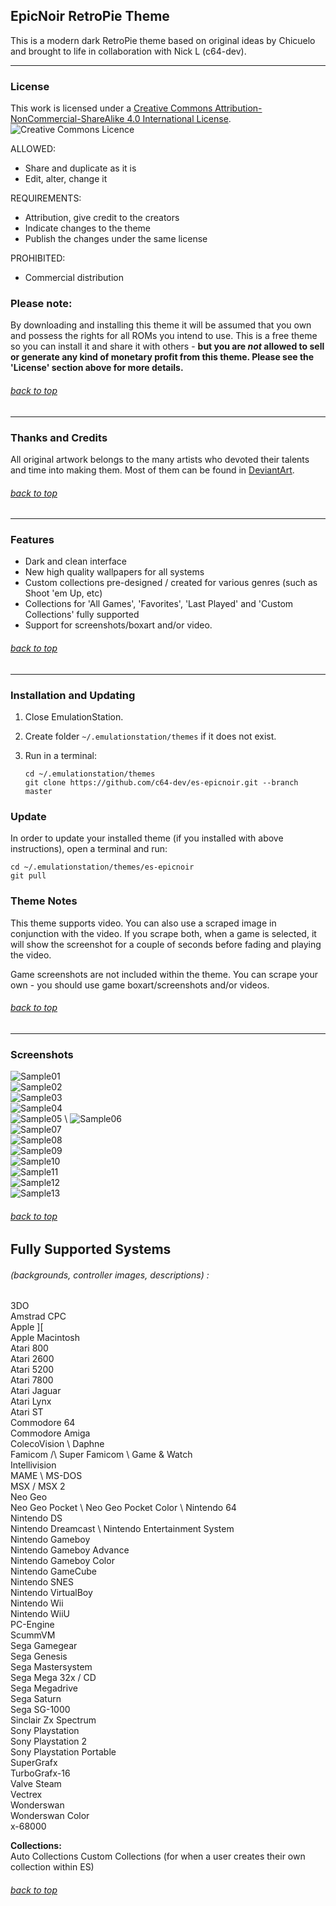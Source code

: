 ## EpicNoir RetroPie Theme[](#top)

This is a modern dark RetroPie theme based on original ideas by Chicuelo and brought to life in collaboration with Nick L (c64-dev).

---

### License

This work is licensed under a [Creative Commons Attribution-NonCommercial-ShareAlike 4.0 International License](http://creativecommons.org/licenses/by-nc-sa/4.0/). \
![Creative Commons Licence](https://i.creativecommons.org/l/by-nc-sa/4.0/88x31.png "Creative Commons Licence")

ALLOWED:
- Share and duplicate as it is
- Edit, alter, change it

REQUIREMENTS:
- Attribution, give credit to the creators
- Indicate changes to the theme
- Publish the changes under the same license

PROHIBITED:
- Commercial distribution

### Please note:
By downloading and installing this theme it will be assumed that you own and possess the rights for all ROMs you intend to use. This is a free theme so you can install it and share it with others - **but you are *not* allowed to sell or generate any kind of monetary profit from this theme. Please see the 'License' section above for more details.**

###### [back to top](#top)

---

### Thanks and Credits

All original artwork belongs to the many artists who devoted their talents and time into making them. 
Most of them can be found in [DeviantArt](http://www.deviantart.com/).

###### [back to top](#top)

---

### Features

* Dark and clean interface
* New high quality wallpapers for all systems
* Custom collections pre-designed / created for various genres (such as Shoot 'em Up, etc)
* Collections for 'All Games', 'Favorites', 'Last Played' and 'Custom Collections' fully supported
* Support for screenshots/boxart and/or video.

###### [back to top](#top)

---

### Installation and Updating

1. Close EmulationStation.

2. Create folder `~/.emulationstation/themes` if it does not exist.

3. Run in a terminal:

       cd ~/.emulationstation/themes
       git clone https://github.com/c64-dev/es-epicnoir.git --branch master

### Update

In order to update your installed theme (if you installed with above instructions), open a terminal and run:

    cd ~/.emulationstation/themes/es-epicnoir
    git pull

### Theme Notes

This theme supports video. You can also use a scraped image in conjunction with the video. If you scrape both, when a game is selected, it will show the screenshot for a couple of seconds before fading and playing the video.

Game screenshots are not included within the theme. You can scrape your own - you should use game boxart/screenshots and/or videos.

###### [back to top](#top)

---

### Screenshots

![Sample01](https://github.com/c64-dev/es-epicnoir/blob/master/_art/samples/001.jpg) \
![Sample02](https://github.com/c64-dev/es-epicnoir/blob/master/_art/samples/002.jpg) \
![Sample03](https://github.com/c64-dev/es-epicnoir/blob/master/_art/samples/003.jpg) \
![Sample04](https://github.com/c64-dev/es-epicnoir/blob/master/_art/samples/004.jpg) \
![Sample05](https://github.com/c64-dev/es-epicnoir/blob/master/_art/samples/005.jpg) \ 
![Sample06](https://github.com/c64-dev/es-epicnoir/blob/master/_art/samples/006.jpg) \
![Sample07](https://github.com/c64-dev/es-epicnoir/blob/master/_art/samples/007.jpg) \
![Sample08](https://github.com/c64-dev/es-epicnoir/blob/master/_art/samples/008.jpg) \
![Sample09](https://github.com/c64-dev/es-epicnoir/blob/master/_art/samples/009.jpg) \
![Sample10](https://github.com/c64-dev/es-epicnoir/blob/master/_art/samples/010.jpg) \
![Sample11](https://github.com/c64-dev/es-epicnoir/blob/master/_art/samples/011.jpg) \
![Sample12](https://github.com/c64-dev/es-epicnoir/blob/master/_art/samples/012.jpg) \
![Sample13](https://github.com/c64-dev/es-epicnoir/blob/master/_art/samples/013.jpg) 


###### [back to top](#top)

## Fully Supported Systems
###### (backgrounds, controller images, descriptions) :

3DO \
Amstrad CPC \
Apple ][ \
Apple Macintosh \
Atari 800 \
Atari 2600 \
Atari 5200 \
Atari 7800 \
Atari Jaguar \
Atari Lynx \
Atari ST \
Commodore 64 \
Commodore Amiga \
ColecoVision \ 
Daphne \
Famicom /\ Super Famicom \ 
Game & Watch \
Intellivision \
MAME \ 
MS-DOS \
MSX / MSX 2 \
Neo Geo \
Neo Geo Pocket \ 
Neo Geo Pocket Color \ 
Nintendo 64 \
Nintendo DS \
Nintendo Dreamcast \ 
Nintendo Entertainment System \
Nintendo Gameboy \
Nintendo Gameboy  Advance\
Nintendo Gameboy Color \
Nintendo GameCube \
Nintendo SNES \
Nintendo VirtualBoy \
Nintendo Wii \
Nintendo WiiU \
PC-Engine \
ScummVM \
Sega Gamegear \
Sega Genesis \
Sega Mastersystem \
Sega Mega 32x / CD \
Sega Megadrive \
Sega Saturn \
Sega SG-1000 \
Sinclair Zx Spectrum \
Sony Playstation \
Sony Playstation 2 \
Sony Playstation Portable \
SuperGrafx \
TurboGrafx-16 \
Valve Steam \
Vectrex \
Wonderswan \
Wonderswan Color \
x-68000 

**Collections:** \
Auto Collections
Custom Collections (for when a user creates their own collection within ES)

###### [back to top](#top)
